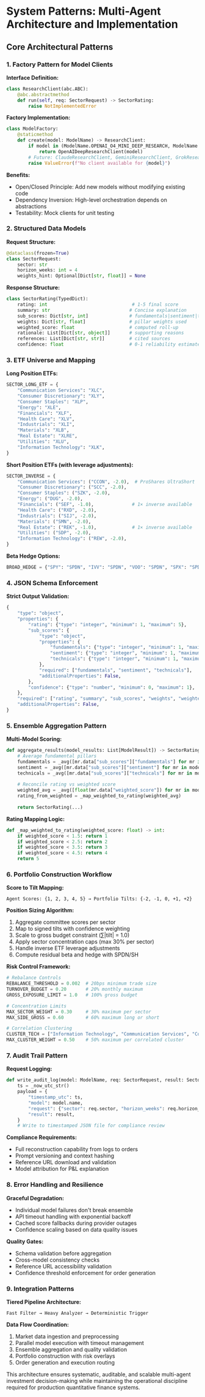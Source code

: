 # System Patterns: Multi-Agent Architecture and Implementation

## Core Architectural Patterns

### 1. Factory Pattern for Model Clients

**Interface Definition:**
```python
class ResearchClient(abc.ABC):
    @abc.abstractmethod
    def run(self, req: SectorRequest) -> SectorRating:
        raise NotImplementedError
```

**Factory Implementation:**
```python
class ModelFactory:
    @staticmethod
    def create(model: ModelName) -> ResearchClient:
        if model in (ModelName.OPENAI_O4_MINI_DEEP_RESEARCH, ModelName.OPENAI_O3_DEEP_RESEARCH):
            return OpenAIDeepResearchClient(model)
        # Future: ClaudeResearchClient, GeminiResearchClient, GrokResearchClient
        raise ValueError(f"No client available for {model}")
```

**Benefits:**
- Open/Closed Principle: Add new models without modifying existing code
- Dependency Inversion: High-level orchestration depends on abstractions
- Testability: Mock clients for unit testing

### 2. Structured Data Models

**Request Structure:**
```python
@dataclass(frozen=True)
class SectorRequest:
    sector: str
    horizon_weeks: int = 4
    weights_hint: Optional[Dict[str, float]] = None
```

**Response Structure:**
```python
class SectorRating(TypedDict):
    rating: int                               # 1-5 final score
    summary: str                             # Concise explanation
    sub_scores: Dict[str, int]               # fundamentals|sentiment|technicals
    weights: Dict[str, float]                # pillar weights used
    weighted_score: float                    # computed roll-up
    rationale: List[Dict[str, object]]       # supporting reasons
    references: List[Dict[str, str]]         # cited sources
    confidence: float                        # 0-1 reliability estimate
```

### 3. ETF Universe and Mapping

**Long Position ETFs:**
```python
SECTOR_LONG_ETF = {
    "Communication Services": "XLC",
    "Consumer Discretionary": "XLY", 
    "Consumer Staples": "XLP",
    "Energy": "XLE",
    "Financials": "XLF",
    "Health Care": "XLV",
    "Industrials": "XLI",
    "Materials": "XLB",
    "Real Estate": "XLRE",
    "Utilities": "XLU",
    "Information Technology": "XLK",
}
```

**Short Position ETFs (with leverage adjustments):**
```python
SECTOR_INVERSE = {
    "Communication Services": ("CCON", -2.0),  # ProShares UltraShort
    "Consumer Discretionary": ("SCC", -2.0),
    "Consumer Staples": ("SZK", -2.0),
    "Energy": ("DUG", -2.0),
    "Financials": ("SEF", -1.0),              # 1× inverse available
    "Health Care": ("RXD", -2.0),
    "Industrials": ("SIJ", -2.0),
    "Materials": ("SMN", -2.0),
    "Real Estate": ("REK", -1.0),             # 1× inverse available
    "Utilities": ("SDP", -2.0),
    "Information Technology": ("REW", -2.0),
}
```

**Beta Hedge Options:**
```python
BROAD_HEDGE = {"SPY": "SPDN", "IVV": "SPDN", "VOO": "SPDN", "SPX": "SPDN"}
```

### 4. JSON Schema Enforcement

**Strict Output Validation:**
```python
{
    "type": "object",
    "properties": {
        "rating": {"type": "integer", "minimum": 1, "maximum": 5},
        "sub_scores": {
            "type": "object",
            "properties": {
                "fundamentals": {"type": "integer", "minimum": 1, "maximum": 5},
                "sentiment": {"type": "integer", "minimum": 1, "maximum": 5},
                "technicals": {"type": "integer", "minimum": 1, "maximum": 5},
            },
            "required": ["fundamentals", "sentiment", "technicals"],
            "additionalProperties": False,
        },
        "confidence": {"type": "number", "minimum": 0, "maximum": 1},
    },
    "required": ["rating", "summary", "sub_scores", "weights", "weighted_score", "rationale", "references", "confidence"],
    "additionalProperties": False,
}
```

### 5. Ensemble Aggregation Pattern

**Multi-Model Scoring:**
```python
def aggregate_results(model_results: List[ModelResult]) -> SectorRating:
    # Average fundamental pillars
    fundamentals = _avg([mr.data["sub_scores"]["fundamentals"] for mr in model_results])
    sentiment = _avg([mr.data["sub_scores"]["sentiment"] for mr in model_results])
    technicals = _avg([mr.data["sub_scores"]["technicals"] for mr in model_results])
    
    # Reconcile rating vs weighted score
    weighted_avg = _avg([float(mr.data["weighted_score"]) for mr in model_results])
    rating_from_weighted = _map_weighted_to_rating(weighted_avg)
    
    return SectorRating(...)
```

**Rating Mapping Logic:**
```python
def _map_weighted_to_rating(weighted_score: float) -> int:
    if weighted_score < 1.5: return 1
    if weighted_score < 2.5: return 2
    if weighted_score < 3.5: return 3
    if weighted_score < 4.5: return 4
    return 5
```

### 6. Portfolio Construction Workflow

**Score to Tilt Mapping:**
```
Agent Scores: {1, 2, 3, 4, 5} → Portfolio Tilts: {-2, -1, 0, +1, +2}
```

**Position Sizing Algorithm:**
1. Aggregate committee scores per sector
2. Map to signed tilts with confidence weighting
3. Scale to gross budget constraint (∑|tilt| = 1.0)
4. Apply sector concentration caps (max 30% per sector)
5. Handle inverse ETF leverage adjustments
6. Compute residual beta and hedge with SPDN/SH

**Risk Control Framework:**
```python
# Rebalance Controls
REBALANCE_THRESHOLD = 0.002  # 20bps minimum trade size
TURNOVER_BUDGET = 0.20       # 20% monthly maximum
GROSS_EXPOSURE_LIMIT = 1.0   # 100% gross budget

# Concentration Limits
MAX_SECTOR_WEIGHT = 0.30     # 30% maximum per sector
MAX_SIDE_GROSS = 0.60        # 60% maximum long or short

# Correlation Clustering
CLUSTER_TECH = ["Information Technology", "Communication Services", "Consumer Discretionary"]
MAX_CLUSTER_WEIGHT = 0.50    # 50% maximum per correlated cluster
```

### 7. Audit Trail Pattern

**Request Logging:**
```python
def write_audit_log(model: ModelName, req: SectorRequest, result: SectorRating) -> Path:
    ts = _now_utc_str()
    payload = {
        "timestamp_utc": ts,
        "model": model.name,
        "request": {"sector": req.sector, "horizon_weeks": req.horizon_weeks},
        "result": result,
    }
    # Write to timestamped JSON file for compliance review
```

**Compliance Requirements:**
- Full reconstruction capability from logs to orders
- Prompt versioning and context hashing
- Reference URL download and validation
- Model attribution for P&L explanation

### 8. Error Handling and Resilience

**Graceful Degradation:**
- Individual model failures don't break ensemble
- API timeout handling with exponential backoff
- Cached score fallbacks during provider outages
- Confidence scaling based on data quality issues

**Quality Gates:**
- Schema validation before aggregation
- Cross-model consistency checks
- Reference URL accessibility validation
- Confidence threshold enforcement for order generation

### 9. Integration Patterns

**Tiered Pipeline Architecture:**
```
Fast Filter → Heavy Analyzer → Deterministic Trigger
```

**Data Flow Coordination:**
1. Market data ingestion and preprocessing
2. Parallel model execution with timeout management
3. Ensemble aggregation and quality validation
4. Portfolio construction with risk overlays
5. Order generation and execution routing

This architecture ensures systematic, auditable, and scalable multi-agent investment decision-making while maintaining the operational discipline required for production quantitative finance systems.
